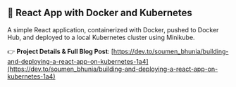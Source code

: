 ## 🚀 React App with Docker and Kubernetes

A simple React application, containerized with Docker, pushed to Docker Hub, and deployed to a local Kubernetes cluster using Minikube.

👉 **Project Details & Full Blog Post**: [https://dev.to/soumen_bhunia/building-and-deploying-a-react-app-on-kubernetes-1a4](https://dev.to/soumen_bhunia/building-and-deploying-a-react-app-on-kubernetes-1a4)



